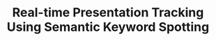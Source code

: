 ---
name: "Real Time Presentation Tracking"
title: "Real-time Presentation Tracking Using Semantic Keyword Spotting"
journal: "journal name" 
project: "Co-presenter Agent"
event: "Interspeech"
authors:
- name: "Asadi, R."
- name: "Fell, H."
- name: "Bickmore, T."
- name: "Trinh, H."
year: 2016
resources:
- name: "Interspeech2016"
  src: "Interspeech2016.pdf"
external_url: null
draft: false 
headless: true
---